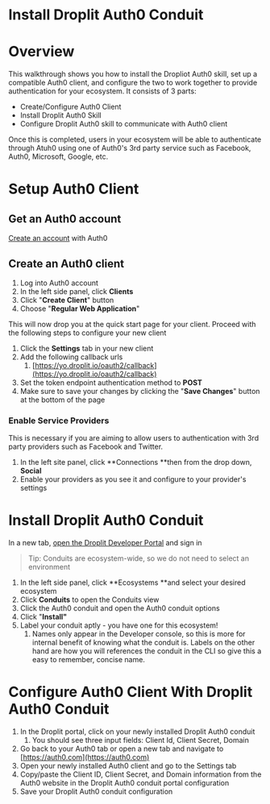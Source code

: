 # Install Droplit Auth0 Conduit

# Overview

This walkthrough shows you how to install the Dropliot Auth0 skill, set up a compatible Auth0 client, and configure the two to work together to provide authentication for your ecosystem. It consists of 3 parts:

* Create/Configure Auth0 Client
* Install Droplit Auth0 Skill
* Configure Droplit Auth0 skill to communicate with Auth0 client 

Once this is completed, users in your ecosystem will be able to authenticate through Atuh0 using one of Auth0's 3rd party service such as Facebook, Auth0, Microsoft, Google, etc.

# Setup Auth0 Client

## Get an Auth0 account

[Create an account](https://auth0.com) with Auth0

## Create an Auth0 client

1. Log into Auth0 account
2. In the left side panel, click **Clients**
3. Click "**Create Client**" button
4. Choose "**Regular Web Application**"

This will now drop you at the quick start page for your client. Proceed with the following steps to configure your new client

1. Click the **Settings** tab in your new client
2. Add the following callback urls
   1. [https://yo.droplit.io/oauth2/callback](https://yo.droplit.io/oauth2/callback)
3. Set the token endpoint authentication method to **POST**
4. Make sure to save your changes by clicking the "**Save Changes**" button at the bottom of the page

### Enable Service Providers

This is necessary if you are aiming to allow users to authentication with 3rd party providers such as Facebook and Twitter.

1. In the left site panel, click **Connections **then from the drop down, **Social**
2. Enable your providers as you see it and configure to your provider's settings

# Install Droplit Auth0 Conduit

In a new tab, [open the Droplit Developer Portal](http://portal.droplit.io/)  and sign in

> Tip: Conduits are ecosystem-wide, so we do not need to select an environment

1. In the left side panel, click **Ecosystems **and select your desired ecosystem
2. Click **Conduits** to open the Conduits view
3. Click the Auth0 conduit and open the Auth0 conduit options
4. Click "**Install"**
5. Label your conduit aptly - you have one for this ecosystem!
   1. Names only appear in the Developer console, so this is more for internal benefit of knowing what the conduit is. Labels on the other hand are how you will references the conduit in the CLI so give this a easy to remember, concise name.

# Configure Auth0 Client With Droplit Auth0 Conduit

1. In the Droplit portal, click on your newly installed Droplit Auth0 conduit
   1. You should see three input fields: Client Id, Client Secret, Domain
2. Go back to your Auth0 tab or open a new tab and navigate to [https://auth0.com](https://auth0.com)
3. Open your newly installed Auth0 client and go to the Settings tab
4. Copy/paste the Client ID, Client Secret, and Domain information from the Auth0 website in the Droplit Auth0 conduit portal configuration
5. Save your Droplit Auth0 conduit configuration



